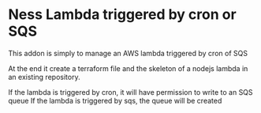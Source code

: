 # Ness Lambda triggered by cron or SQS

This addon is simply to manage an AWS lambda triggered by cron of SQS

At the end it create a terraform file and the skeleton of a nodejs lambda in an existing repository.

If the lambda is triggered by cron, it will have permission to write to an SQS queue
If the lambda is triggered by sqs, the queue will be created
